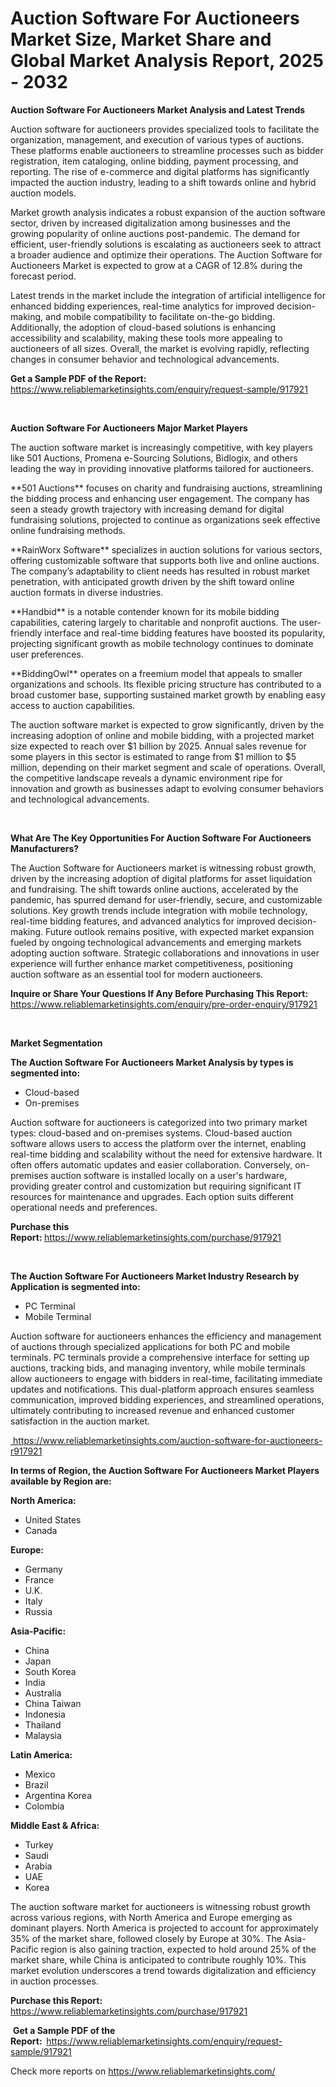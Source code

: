 <p><h1>Auction Software For Auctioneers Market Size, Market Share and Global Market Analysis Report, 2025 - 2032</h1></p><p><strong>Auction Software For Auctioneers Market Analysis and Latest Trends</strong></p>
<p><p>Auction software for auctioneers provides specialized tools to facilitate the organization, management, and execution of various types of auctions. These platforms enable auctioneers to streamline processes such as bidder registration, item cataloging, online bidding, payment processing, and reporting. The rise of e-commerce and digital platforms has significantly impacted the auction industry, leading to a shift towards online and hybrid auction models.</p><p>Market growth analysis indicates a robust expansion of the auction software sector, driven by increased digitalization among businesses and the growing popularity of online auctions post-pandemic. The demand for efficient, user-friendly solutions is escalating as auctioneers seek to attract a broader audience and optimize their operations. The Auction Software for Auctioneers Market is expected to grow at a CAGR of 12.8% during the forecast period.</p><p>Latest trends in the market include the integration of artificial intelligence for enhanced bidding experiences, real-time analytics for improved decision-making, and mobile compatibility to facilitate on-the-go bidding. Additionally, the adoption of cloud-based solutions is enhancing accessibility and scalability, making these tools more appealing to auctioneers of all sizes. Overall, the market is evolving rapidly, reflecting changes in consumer behavior and technological advancements.</p></p>
<p><strong>Get a Sample PDF of the Report:&nbsp;</strong> <a href="https://www.reliablemarketinsights.com/enquiry/request-sample/917921?utm_campaign=3261&utm_medium=2&utm_source=Github&utm_content=ia&utm_term=07032025&utm_id=auction-software-for-auctioneers">https://www.reliablemarketinsights.com/enquiry/request-sample/917921</a></p>
<p>&nbsp;</p>
<p><strong>Auction Software For Auctioneers Major Market Players</strong></p>
<p><p>The auction software market is increasingly competitive, with key players like 501 Auctions, Promena e-Sourcing Solutions, Bidlogix, and others leading the way in providing innovative platforms tailored for auctioneers. </p><p>**501 Auctions** focuses on charity and fundraising auctions, streamlining the bidding process and enhancing user engagement. The company has seen a steady growth trajectory with increasing demand for digital fundraising solutions, projected to continue as organizations seek effective online fundraising methods.</p><p>**RainWorx Software** specializes in auction solutions for various sectors, offering customizable software that supports both live and online auctions. The company’s adaptability to client needs has resulted in robust market penetration, with anticipated growth driven by the shift toward online auction formats in diverse industries.</p><p>**Handbid** is a notable contender known for its mobile bidding capabilities, catering largely to charitable and nonprofit auctions. The user-friendly interface and real-time bidding features have boosted its popularity, projecting significant growth as mobile technology continues to dominate user preferences.</p><p>**BiddingOwl** operates on a freemium model that appeals to smaller organizations and schools. Its flexible pricing structure has contributed to a broad customer base, supporting sustained market growth by enabling easy access to auction capabilities.</p><p>The auction software market is expected to grow significantly, driven by the increasing adoption of online and mobile bidding, with a projected market size expected to reach over $1 billion by 2025. Annual sales revenue for some players in this sector is estimated to range from $1 million to $5 million, depending on their market segment and scale of operations. Overall, the competitive landscape reveals a dynamic environment ripe for innovation and growth as businesses adapt to evolving consumer behaviors and technological advancements.</p></p>
<p>&nbsp;</p>
<p><strong>What Are The Key Opportunities For Auction Software For Auctioneers Manufacturers?</strong></p>
<p><p>The Auction Software for Auctioneers market is witnessing robust growth, driven by the increasing adoption of digital platforms for asset liquidation and fundraising. The shift towards online auctions, accelerated by the pandemic, has spurred demand for user-friendly, secure, and customizable solutions. Key growth trends include integration with mobile technology, real-time bidding features, and advanced analytics for improved decision-making. Future outlook remains positive, with expected market expansion fueled by ongoing technological advancements and emerging markets adopting auction software. Strategic collaborations and innovations in user experience will further enhance market competitiveness, positioning auction software as an essential tool for modern auctioneers.</p></p>
<p><strong>Inquire or Share Your Questions If Any Before Purchasing This Report:</strong> <a href="https://www.reliablemarketinsights.com/enquiry/pre-order-enquiry/917921?utm_campaign=3261&utm_medium=2&utm_source=Github&utm_content=ia&utm_term=07032025&utm_id=auction-software-for-auctioneers">https://www.reliablemarketinsights.com/enquiry/pre-order-enquiry/917921</a></p>
<p>&nbsp;</p>
<p><strong>Market Segmentation</strong></p>
<p><strong>The Auction Software For Auctioneers Market Analysis by types is segmented into:</strong></p>
<p><ul><li>Cloud-based</li><li>On-premises</li></ul></p>
<p><p>Auction software for auctioneers is categorized into two primary market types: cloud-based and on-premises systems. Cloud-based auction software allows users to access the platform over the internet, enabling real-time bidding and scalability without the need for extensive hardware. It often offers automatic updates and easier collaboration. Conversely, on-premises auction software is installed locally on a user's hardware, providing greater control and customization but requiring significant IT resources for maintenance and upgrades. Each option suits different operational needs and preferences.</p></p>
<p><strong>Purchase this Report:&nbsp;</strong><a href="https://www.reliablemarketinsights.com/purchase/917921?utm_campaign=3261&utm_medium=2&utm_source=Github&utm_content=ia&utm_term=07032025&utm_id=auction-software-for-auctioneers">https://www.reliablemarketinsights.com/purchase/917921</a></p>
<p>&nbsp;</p>
<p><strong>The Auction Software For Auctioneers Market Industry Research by Application is segmented into:</strong></p>
<p><ul><li>PC Terminal</li><li>Mobile Terminal</li></ul></p>
<p><p>Auction software for auctioneers enhances the efficiency and management of auctions through specialized applications for both PC and mobile terminals. PC terminals provide a comprehensive interface for setting up auctions, tracking bids, and managing inventory, while mobile terminals allow auctioneers to engage with bidders in real-time, facilitating immediate updates and notifications. This dual-platform approach ensures seamless communication, improved bidding experiences, and streamlined operations, ultimately contributing to increased revenue and enhanced customer satisfaction in the auction market.</p></p>
<p><a href="https://www.reliablemarketinsights.com/auction-software-for-auctioneers-r917921?utm_campaign=3261&utm_medium=2&utm_source=Github&utm_content=ia&utm_term=07032025&utm_id=auction-software-for-auctioneers">&nbsp;https://www.reliablemarketinsights.com/auction-software-for-auctioneers-r917921</a></p>
<p><strong>In terms of Region, the Auction Software For Auctioneers Market Players available by Region are:</strong></p>
<p>
    <p> <strong> North America: </strong>
        <ul>
            <li>United States</li>
            <li>Canada</li>
        </ul>
        </p> 
    <p> <strong> Europe: </strong>
        <ul>
            <li>Germany</li>
            <li>France</li>
            <li>U.K.</li>
            <li>Italy</li>
            <li>Russia</li>
        </ul>
        </p> 
    <p> <strong> Asia-Pacific: </strong>
        <ul>
            <li>China</li>
            <li>Japan</li>
            <li>South Korea</li>
            <li>India</li>
            <li>Australia</li>
            <li>China Taiwan</li>
            <li>Indonesia</li>
            <li>Thailand</li>
            <li>Malaysia</li>
        </ul>
        </p> 
    <p> <strong> Latin America: </strong>
        <ul>
            <li>Mexico</li>
            <li>Brazil</li>
            <li>Argentina Korea</li>
            <li>Colombia</li>
        </ul>
        </p> 
    <p> <strong> Middle East & Africa: </strong>
        <ul>
            <li>Turkey</li>
            <li>Saudi</li>
            <li>Arabia</li>
            <li>UAE</li>
            <li>Korea</li>
        </ul>
    </p>
    </p>
<p><p>The auction software market for auctioneers is witnessing robust growth across various regions, with North America and Europe emerging as dominant players. North America is projected to account for approximately 35% of the market share, followed closely by Europe at 30%. The Asia-Pacific region is also gaining traction, expected to hold around 25% of the market share, while China is anticipated to contribute roughly 10%. This market evolution underscores a trend towards digitalization and efficiency in auction processes.</p></p>
<p><strong>Purchase this Report: </strong><a href="https://www.reliablemarketinsights.com/purchase/917921?utm_campaign=3261&utm_medium=2&utm_source=Github&utm_content=ia&utm_term=07032025&utm_id=auction-software-for-auctioneers">https://www.reliablemarketinsights.com/purchase/917921</a></p>
<p>&nbsp;<strong>Get a Sample PDF of the Report:&nbsp;&nbsp;</strong><a href="https://www.reliablemarketinsights.com/enquiry/request-sample/917921?utm_campaign=3261&utm_medium=2&utm_source=Github&utm_content=ia&utm_term=07032025&utm_id=auction-software-for-auctioneers">https://www.reliablemarketinsights.com/enquiry/request-sample/917921</a></p>
<p><strong></strong></p>
<p>Check more reports on <a href="https://www.reliablemarketinsights.com/?utm_campaign=3261&utm_medium=2&utm_source=Github&utm_content=ia&utm_term=07032025&utm_id=auction-software-for-auctioneers">https://www.reliablemarketinsights.com/</a></p>